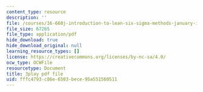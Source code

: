 ```yaml
---
content_type: resource
description: ''
file: /courses/16-660j-introduction-to-lean-six-sigma-methods-january-iap-2012/fffc4793c86e6503bece95a551560511_c6-ybCfU6Zc.pdf
file_size: 67265
file_type: application/pdf
hide_download: true
hide_download_original: null
learning_resource_types: []
license: https://creativecommons.org/licenses/by-nc-sa/4.0/
ocw_type: OCWFile
resourcetype: Document
title: 3play pdf file
uid: fffc4793-c86e-6503-bece-95a551560511
---
```


